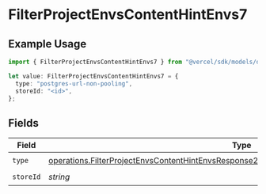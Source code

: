 # FilterProjectEnvsContentHintEnvs7

## Example Usage

```typescript
import { FilterProjectEnvsContentHintEnvs7 } from "@vercel/sdk/models/operations/filterprojectenvs.js";

let value: FilterProjectEnvsContentHintEnvs7 = {
  type: "postgres-url-non-pooling",
  storeId: "<id>",
};
```

## Fields

| Field                                                                                                                                                                                                      | Type                                                                                                                                                                                                       | Required                                                                                                                                                                                                   | Description                                                                                                                                                                                                |
| ---------------------------------------------------------------------------------------------------------------------------------------------------------------------------------------------------------- | ---------------------------------------------------------------------------------------------------------------------------------------------------------------------------------------------------------- | ---------------------------------------------------------------------------------------------------------------------------------------------------------------------------------------------------------- | ---------------------------------------------------------------------------------------------------------------------------------------------------------------------------------------------------------- |
| `type`                                                                                                                                                                                                     | [operations.FilterProjectEnvsContentHintEnvsResponse200ApplicationJSONResponseBody2Envs7Type](../../models/operations/filterprojectenvscontenthintenvsresponse200applicationjsonresponsebody2envs7type.md) | :heavy_check_mark:                                                                                                                                                                                         | N/A                                                                                                                                                                                                        |
| `storeId`                                                                                                                                                                                                  | *string*                                                                                                                                                                                                   | :heavy_check_mark:                                                                                                                                                                                         | N/A                                                                                                                                                                                                        |